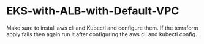 # EKS-with-ALB-with-Default-VPC
Make sure to install aws cli and Kubectl and configure them. If the terraform apply fails then again run it after configuring the aws cli and kubectl config.
